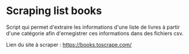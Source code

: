 # Scraping list books

Script qui permet d'extraire les informations d'une liste de livres à partir d'une catégorie afin d'ernegistrer ces informations dans des fichiers csv.

Lien du site à scraper : https://books.toscrape.com/